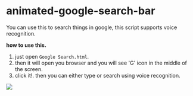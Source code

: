 # animated-google-search-bar
You can use this to search things in google, this script supports voice recognition.

**how to use this.**

1. just open `Google Search.html`.
2. then it will open you browser and you will see 'G' icon in the middle of the screen.
3. click it!. then you can either type or search using voice recognition.

<img src="https://github.com/SathminJanuth/animated-google-search-bar/blob/main/screenshots/dark%20mode%20search%20bar.png?raw=true/">
